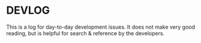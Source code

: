 
DEVLOG
====================================================================================================

This is a log for day-to-day development issues.  It does not make
very good reading, but is helpful for search & reference by the
developers.

